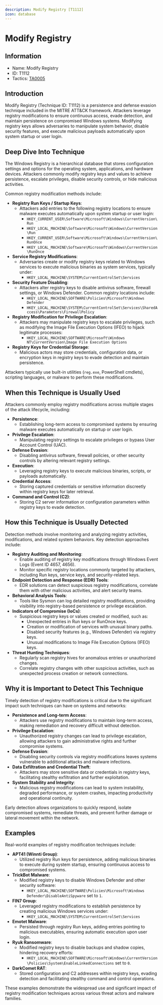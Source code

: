```yaml
---
description: Modify Registry [T1112]
icon: database
---
```


# Modify Registry

## Information

* Name: Modify Registry
* ID: T1112
* Tactics: [TA0005](./)

## Introduction

Modify Registry (Technique ID: T1112) is a persistence and defense evasion technique included in the MITRE ATT\&CK framework. Attackers leverage registry modifications to ensure continuous access, evade detection, and maintain persistence on compromised Windows systems. Modifying registry keys allows adversaries to manipulate system behavior, disable security features, and execute malicious payloads automatically upon system startup or user login.

## Deep Dive Into Technique

The Windows Registry is a hierarchical database that stores configuration settings and options for the operating system, applications, and hardware devices. Attackers commonly modify registry keys and values to achieve persistence, escalate privileges, disable security controls, or hide malicious activities.

Common registry modification methods include:

* **Registry Run Keys / Startup Keys**:
  * Attackers add entries to the following registry locations to ensure malware executes automatically upon system startup or user login:
    * `HKEY_CURRENT_USER\Software\Microsoft\Windows\CurrentVersion\Run`
    * `HKEY_LOCAL_MACHINE\Software\Microsoft\Windows\CurrentVersion\Run`
    * `HKEY_CURRENT_USER\Software\Microsoft\Windows\CurrentVersion\RunOnce`
    * `HKEY_LOCAL_MACHINE\Software\Microsoft\Windows\CurrentVersion\RunOnce`
* **Service Registry Modifications**:
  * Adversaries create or modify registry keys related to Windows services to execute malicious binaries as system services, typically under:
    * `HKEY_LOCAL_MACHINE\SYSTEM\CurrentControlSet\Services`
* **Security Feature Disabling**:
  * Attackers alter registry keys to disable antivirus software, firewall settings, or Windows Defender. Common registry locations include:
    * `HKEY_LOCAL_MACHINE\SOFTWARE\Policies\Microsoft\Windows Defender`
    * `HKEY_LOCAL_MACHINE\SYSTEM\CurrentControlSet\Services\SharedAccess\Parameters\FirewallPolicy`
* **Registry Modification for Privilege Escalation**:
  * Attackers may manipulate registry keys to escalate privileges, such as modifying the Image File Execution Options (IFEO) to hijack legitimate processes:
    * `HKEY_LOCAL_MACHINE\SOFTWARE\Microsoft\Windows NT\CurrentVersion\Image File Execution Options`
* **Registry Keys for Credential Storage**:
  * Malicious actors may store credentials, configuration data, or encryption keys in registry keys to evade detection and maintain persistence.

Attackers typically use built-in utilities (`reg.exe`, PowerShell cmdlets), scripting languages, or malware to perform these modifications.

## When this Technique is Usually Used

Attackers commonly employ registry modifications across multiple stages of the attack lifecycle, including:

* **Persistence**:
  * Establishing long-term access to compromised systems by ensuring malware executes automatically on startup or user login.
* **Privilege Escalation**:
  * Manipulating registry settings to escalate privileges or bypass User Account Control (UAC).
* **Defense Evasion**:
  * Disabling antivirus software, firewall policies, or other security controls by altering relevant registry settings.
* **Execution**:
  * Leveraging registry keys to execute malicious binaries, scripts, or payloads automatically.
* **Credential Access**:
  * Storing captured credentials or sensitive information discreetly within registry keys for later retrieval.
* **Command and Control (C2)**:
  * Storing C2 server information or configuration parameters within registry keys to evade detection.

## How this Technique is Usually Detected

Detection methods involve monitoring and analyzing registry activities, modifications, and related system behaviors. Key detection approaches include:

* **Registry Auditing and Monitoring**:
  * Enable auditing of registry key modifications through Windows Event Logs (Event ID 4657, 4656).
  * Monitor specific registry locations commonly targeted by attackers, including Run keys, service keys, and security-related keys.
* **Endpoint Detection and Response (EDR) Tools**:
  * EDR solutions can detect suspicious registry modifications, correlate them with other malicious activities, and alert security teams.
* **Behavioral Analysis Tools**:
  * Tools like Sysmon can log detailed registry modifications, providing visibility into registry-based persistence or privilege escalation.
* **Indicators of Compromise (IoCs)**:
  * Suspicious registry keys or values created or modified, such as:
    * Unexpected entries in Run keys or RunOnce keys.
    * Creation or modification of services with unusual binary paths.
    * Disabled security features (e.g., Windows Defender) via registry keys.
    * Unusual modifications to Image File Execution Options (IFEO) keys.
* **Threat Hunting Techniques**:
  * Regularly scan registry hives for anomalous entries or unauthorized changes.
  * Correlate registry changes with other suspicious activities, such as unexpected process creation or network connections.

## Why it is Important to Detect This Technique

Timely detection of registry modifications is critical due to the significant impact such techniques can have on systems and networks:

* **Persistence and Long-term Access**:
  * Attackers use registry modifications to maintain long-term access, making remediation and recovery difficult without detection.
* **Privilege Escalation**:
  * Unauthorized registry changes can lead to privilege escalation, allowing attackers to gain administrative rights and further compromise systems.
* **Defense Evasion**:
  * Disabling security controls via registry modifications leaves systems vulnerable to additional attacks and malware infections.
* **Data Exfiltration and Credential Theft**:
  * Attackers may store sensitive data or credentials in registry keys, facilitating stealthy exfiltration and further exploitation.
* **System Stability and Integrity**:
  * Malicious registry modifications can lead to system instability, degraded performance, or system crashes, impacting productivity and operational continuity.

Early detection allows organizations to quickly respond, isolate compromised systems, remediate threats, and prevent further damage or lateral movement within the network.

## Examples

Real-world examples of registry modification techniques include:

* **APT41 (Winnti Group)**:
  * Utilized registry Run keys for persistence, adding malicious binaries to execute during system startup, ensuring continuous access to compromised systems.
* **TrickBot Malware**:
  * Modified registry keys to disable Windows Defender and other security software:
    * `HKEY_LOCAL_MACHINE\SOFTWARE\Policies\Microsoft\Windows Defender\DisableAntiSpyware` set to `1`.
* **FIN7 Group**:
  * Leveraged registry modifications to establish persistence by creating malicious Windows services under:
    * `HKEY_LOCAL_MACHINE\SYSTEM\CurrentControlSet\Services`
* **Emotet Malware**:
  * Persisted through registry Run keys, adding entries pointing to malicious executables, ensuring automatic execution upon user login.
* **Ryuk Ransomware**:
  * Modified registry keys to disable backups and shadow copies, hindering recovery efforts:
    * `HKEY_LOCAL_MACHINE\SOFTWARE\Microsoft\Windows\CurrentVersion\Policies\System\EnableLinkedConnections` set to `0`.
* **DarkComet RAT**:
  * Stored configuration and C2 addresses within registry keys, evading detection and facilitating stealthy command and control operations.

These examples demonstrate the widespread use and significant impact of registry modification techniques across various threat actors and malware families.
